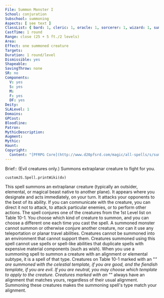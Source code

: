 ```yaml
---
File: Summon Monster I
School: conjuration
Subschool: summoning
Aspects: [ see text ]
ClassList: { bard: 1, cleric: 1, oracle: 1, sorcerer: 1, wizard: 1, summoner: 1, unchained summoner: 1, witch: 1, antipaladin: 1, psychic: 1, spiritualist: 1, medium: 1 }
CastTime: 1 round
Range: close (25 + 5 ft./2 levels)
Area: 
Effect: one summoned creature
Targets: 
Duration: 1 round/level
Dismissible: yes
Shapeable: 
SavingThrow: none
SR: no
Components:
  V: yes
  S: yes
  M: 
  F: yes
  DF: yes
Deity: 
SLALevel: 1
Domains: 
GPCost: 
Bloodline: 
Patron: 
MythicDescription: 
Augment: 
Mythic: 
Haunt: 
Copyright:
  Content: "[PFRPG Core](http://www.d20pfsrd.com/magic/all-spells/s/summon-monster-i)"
---
```

Brief:: (Evil creatures only.) Summons extraplanar creature to fight for you.

```dataviewjs
customJS.Spell.printWiki(dv)
```

This spell summons an extraplanar creature (typically an outsider, elemental, or magical beast native to another plane). It appears where you designate and acts immediately, on your turn. It attacks your opponents to the best of its ability. If you can communicate with the creature, you can direct it not to attack, to attack particular enemies, or to perform other actions. The spell conjures one of the creatures from the 1st Level list on Table 10-1. You choose which kind of creature to summon, and you can choose a different one each time you cast the spell.  A summoned monster cannot summon or otherwise conjure another creature, nor can it use any teleportation or planar travel abilities. Creatures cannot be summoned into an environment that cannot support them. Creatures summoned using this spell cannot use spells or spell-like abilities that duplicate spells with expensive material components (such as wish).  When you use a summoning spell to summon a creature with an alignment or elemental subtype, it is a spell of that type. Creatures on Table 10-1 marked with an "*" are summoned with the celestial template, if you are good, and the fiendish template, if you are evil. If you are neutral, you may choose which template to apply to the creature. Creatures marked with an "*" always have an alignment that matches yours, regardless of their usual alignment.  Summoning these creatures makes the summoning spell's type match your alignment.
